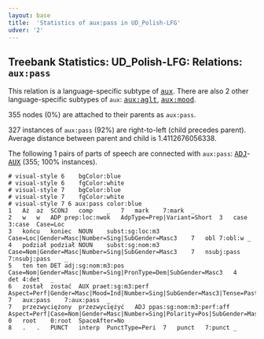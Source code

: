 ```yaml
---
layout: base
title:  'Statistics of aux:pass in UD_Polish-LFG'
udver: '2'
---
```


## Treebank Statistics: UD_Polish-LFG: Relations: `aux:pass`

This relation is a language-specific subtype of <tt><a href="pl_lfg-dep-aux.html">aux</a></tt>.
There are also 2 other language-specific subtypes of `aux`: <tt><a href="pl_lfg-dep-aux-aglt.html">aux:aglt</a></tt>, <tt><a href="pl_lfg-dep-aux-mood.html">aux:mood</a></tt>.

355 nodes (0%) are attached to their parents as `aux:pass`.

327 instances of `aux:pass` (92%) are right-to-left (child precedes parent).
Average distance between parent and child is 1.4112676056338.

The following 1 pairs of parts of speech are connected with `aux:pass`: <tt><a href="pl_lfg-pos-ADJ.html">ADJ</a></tt>-<tt><a href="pl_lfg-pos-AUX.html">AUX</a></tt> (355; 100% instances).


~~~ conllu
# visual-style 6	bgColor:blue
# visual-style 6	fgColor:white
# visual-style 7	bgColor:blue
# visual-style 7	fgColor:white
# visual-style 7 6 aux:pass	color:blue
1	Aż	aż	SCONJ	comp	_	7	mark	7:mark	_
2	w	w	ADP	prep:loc:nwok	AdpType=Prep|Variant=Short	3	case	3:case	Case=Loc
3	końcu	koniec	NOUN	subst:sg:loc:m3	Case=Loc|Gender=Masc|Number=Sing|SubGender=Masc3	7	obl	7:obl:w	_
4	podział	podział	NOUN	subst:sg:nom:m3	Case=Nom|Gender=Masc|Number=Sing|SubGender=Masc3	7	nsubj:pass	7:nsubj:pass	_
5	ten	ten	DET	adj:sg:nom:m3:pos	Case=Nom|Gender=Masc|Number=Sing|PronType=Dem|SubGender=Masc3	4	det	4:det	_
6	został	zostać	AUX	praet:sg:m3:perf	Aspect=Perf|Gender=Masc|Mood=Ind|Number=Sing|SubGender=Masc3|Tense=Past|VerbForm=Fin|Voice=Act	7	aux:pass	7:aux:pass	_
7	przezwyciężony	przezwyciężyć	ADJ	ppas:sg:nom:m3:perf:aff	Aspect=Perf|Case=Nom|Gender=Masc|Number=Sing|Polarity=Pos|SubGender=Masc3|VerbForm=Part|Voice=Pass	0	root	0:root	SpaceAfter=No
8	.	.	PUNCT	interp	PunctType=Peri	7	punct	7:punct	_

~~~


